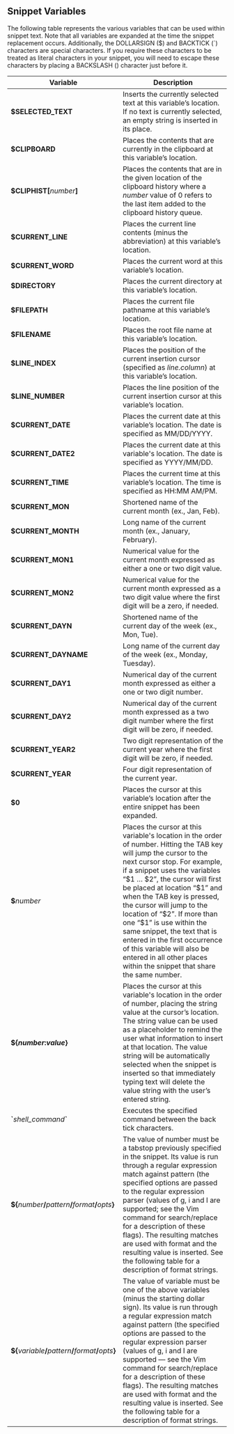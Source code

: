 ## Snippet Variables

The following table represents the various variables that can be used within snippet text. Note that all variables are expanded at the time the snippet replacement occurs. Additionally, the DOLLARSIGN ($) and BACKTICK (\`) characters are special characters. If you require these characters to be treated as literal characters in your snippet, you will need to escape these characters by placing a BACKSLASH (\) character just before it.

| Variable | Description |
| - | - |
| **\$SELECTED\_TEXT** | Inserts the currently selected text at this variable’s location. If no text is currently selected, an empty string is inserted in its place. |
| **$CLIPBOARD** | Places the contents that are currently in the clipboard at this variable’s location. |
| <b>$CLIPHIST[</b>_number_<b>]</b> | Places the contents that are in the given location of the clipboard history where a _number_ value of 0 refers to the last item added to the clipboard history queue. |
| **$CURRENT\_LINE** | Places the current line contents (minus the abbreviation) at this variable’s location. |
| **$CURRENT\_WORD** | Places the current word at this variable’s location. |
| **$DIRECTORY** | Places the current directory at this variable’s location. |
| **$FILEPATH** | Places the current file pathname at this variable’s location. |
| **$FILENAME** | Places the root file name at this variable’s location. |
| **$LINE\_INDEX** | Places the position of the current insertion cursor (specified as _line.column_) at this variable’s location. |
| **$LINE\_NUMBER** | Places the line position of the current insertion cursor at this variable’s location. |
| **$CURRENT\_DATE** | Places the current date at this variable’s location. The date is specified as MM/DD/YYYY. |
| **$CURRENT\_DATE2** | Places the current date at this variable's location.  The date is specified as YYYY/MM/DD. |
| **$CURRENT\_TIME** | Places the current time at this variable’s location. The time is specified as HH:MM AM/PM. |
| **$CURRENT\_MON** | Shortened name of the current month (ex., Jan, Feb). |
| **$CURRENT\_MONTH** | Long name of the current month (ex., January, February). |
| **$CURRENT\_MON1** | Numerical value for the current month expressed as either a one or two digit value. |
| **$CURRENT\_MON2** | Numerical value for the current month expressed as a two digit value where the first digit will be a zero, if needed. |
| **$CURRENT\_DAYN** | Shortened name of the current day of the week (ex., Mon, Tue). |
| **$CURRENT\_DAYNAME** | Long name of the current day of the week (ex., Monday, Tuesday). |
| **$CURRENT\_DAY1** | Numerical day of the current month expressed as either a one or two digit number. |
| **$CURRENT\_DAY2** | Numerical day of the current month expressed as a two digit number where the first digit will be zero, if needed. |
| **$CURRENT\_YEAR2** | Two digit representation of the current year where the first digit will be zero, if needed. |
| **$CURRENT\_YEAR** | Four digit representation of the current year. |
| <b> \$0</b> | Places the cursor at this variable’s location after the entire snippet has been expanded. |
| <b> \$</b>_number_ | Places the cursor at this variable's location in the order of number. Hitting the TAB key will jump the cursor to the next cursor stop. For example, if a snippet uses the variables “\$1 … \$2”, the cursor will first be  placed at location “\$1” and when the TAB key is pressed, the cursor will jump to the location of “\$2”. If more than one “\$1” is use within the same snippet, the text that is entered in the first occurrence of this variable will also be entered in all other places within the snippet that share the same number. |
| <b>\${<b>_number_**:**_value_**}** | Places the cursor at this variable's location in the order of number, placing the string value at the cursor’s location. The string value can be used as a placeholder to remind the user what information to insert at that location. The value string will be automatically selected when the snippet is inserted so that immediately typing text will delete the value string with the user’s entered string. |
| **\`**_shell\_command_**\`** | Executes the specified command between the back tick characters. |
| <b>\${</b>_number_**/**_pattern_**/**_format_**/**_opts_**}** | The value of number must be a tabstop previously specified in the snippet. Its value is run through a regular expression match against pattern (the specified options are passed to the regular expression parser (values of g, i and I are supported; see the Vim command for search/replace for a description of these flags). The resulting matches are used with format and the resulting value is inserted. See the following table for a description of format strings. |
| <b>\${</b>_variable_**/**_pattern_**/**_format_**/**_opts_**}** | The value of variable must be one of the above variables (minus the starting dollar sign). Its value is run through a regular expression match against pattern (the specified options are passed to the regular expression parser (values of g, i and I are supported — see the Vim command for search/replace for a description of these flags). The resulting matches are used with format and the resulting value is inserted. See the following table for a description of format strings. |
